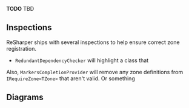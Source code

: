 [//]: # (title: Troubleshooting)

**TODO** TBD

## Inspections

ReSharper ships with several inspections to help ensure correct zone registration.

* `RedundantDependencyChecker` will highlight a class that 

Also, `MarkersCompletionProvider` will remove any zone definitions from `IRequireZone<TZone>` that aren't valid. Or something

## Diagrams